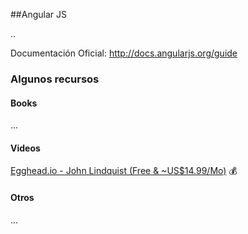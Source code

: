 ##Angular JS

..

Documentación Oficial: http://docs.angularjs.org/guide
### Algunos recursos

#### Books
...

#### Videos
[Egghead.io - John Lindquist (Free & ~US$14.99/Mo)](http://egghead.io) :moneybag:

#### Otros
...